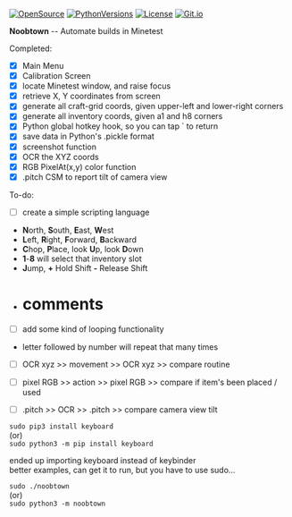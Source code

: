 [![OpenSource](https://img.shields.io/badge/Open-Source-orange.svg)](https://github.com/doyousketch2)  [![PythonVersions](https://img.shields.io/badge/Python-3.x-blue.svg)](https://www.python.org/)  [![License](https://img.shields.io/badge/license-AGPL-lightgrey.svg)](https://www.gnu.org/licenses/agpl-3.0.en.html)  [![Git.io](https://img.shields.io/badge/Git.io-fANWr-233139.svg)](https://git.io/fANWr) 

**Noobtown**  --  Automate builds in Minetest  

Completed:  
- [x] Main Menu  
- [x] Calibration Screen  
- [x] locate Minetest window, and raise focus  
- [x] retrieve X, Y coordinates from screen  
- [x] generate all craft-grid coords, given upper-left and lower-right corners  
- [x] generate all inventory coords, given a1 and h8 corners  
- [x] Python global hotkey hook, so you can tap \` to return  
- [x] save data in Python's .pickle format  
- [x] screenshot function  
- [x] OCR the XYZ coords  
- [x] RGB PixelAt(x,y) color function  
- [x] .pitch CSM to report tilt of camera view  

To-do:  
- [ ] create a simple scripting language  
+ **N**orth, **S**outh, **E**ast, **W**est  
+ **L**eft, **R**ight, **F**orward, **B**ackward  
+ **C**hop, **P**lace, look **U**p, look **D**own  
+ **1**-**8** will select that inventory slot  
+ **J**ump, **+** Hold Shift  **-** Release Shift  
+ # comments  
- [ ] add some kind of looping functionality  
+ letter followed by number will repeat that many times  
- [ ] OCR xyz >> movement >> OCR xyz >> compare routine  
- [ ] pixel RGB >> action >> pixel RGB >> compare if item's been placed / used  
- [ ] .pitch >> OCR >> .pitch >> compare camera view tilt  


`sudo pip3 install keyboard`  
(or)  
`sudo python3 -m pip install keyboard`  

ended up importing keyboard instead of keybinder  
better examples, can get it to run, but you have to use sudo...  

`sudo ./noobtown`  
(or)  
`sudo python3 -m noobtown`  
